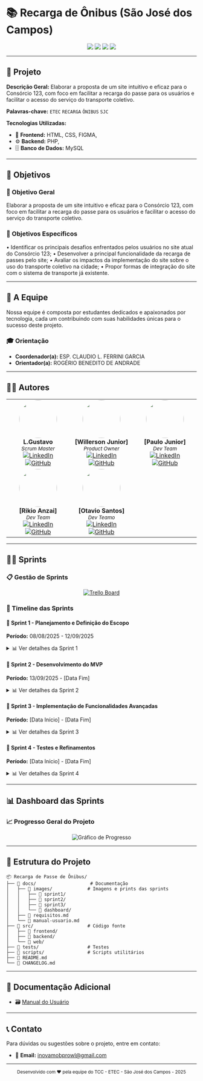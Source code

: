 # 📚 Recarga de Ônibus (São José dos Campos)

<div align="center">
  <img src="https://img.shields.io/badge/Status-Em%20Desenvolvimento-yellow?style=for-the-badge">
  <img src="https://img.shields.io/badge/Ensino-ETEC-blue?style=for-the-badge">
  <img src="https://img.shields.io/badge/Curso-DESENVOLVIMENTO DE SISTEMAS-green?style=for-the-badge">
  <img src="https://img.shields.io/badge/Ano-2025-red?style=for-the-badge">
</div>

---

## 🎯 Projeto

**Descrição Geral:**
Elaborar a proposta de um site intuitivo e eficaz para o Consórcio 123, com foco em facilitar a recarga do passe para os usuários e facilitar o acesso do serviço do transporte coletivo.

**Palavras-chave:** `ETEC` `RECARGA` `ÔNIBUS` `SJC`

**Tecnologias Utilizadas:**
- 🔧 **Frontend:** HTML, CSS, FIGMA,
- ⚙️ **Backend:** PHP, 
- 🗄️ **Banco de Dados:** MySQL

---

## 🎯 Objetivos

### 🎯 Objetivo Geral
Elaborar a proposta de um site intuitivo e eficaz para o Consórcio 123, com foco em facilitar a recarga do passe para os usuários e facilitar o acesso do serviço do transporte coletivo.

### 🎯 Objetivos Específicos
• Identificar os principais desafios enfrentados pelos usuários no site atual do Consórcio 123;
• Desenvolver a principal funcionalidade da recarga de passes pelo site;
• Avaliar os impactos da implementação do site sobre o uso do transporte coletivo na cidade;
• Propor formas de integração do site com o sistema de transporte já existente.


---

## 👥 A Equipe

Nossa equipe é composta por estudantes dedicados e apaixonados por tecnologia, cada um contribuindo com suas habilidades únicas para o sucesso deste projeto.

### 🎓 Orientação
- **Coordenador(a):** ESP. CLAUDIO L. FERRINI GARCIA
- **Orientador(a):** ROGÉRIO BENEDITO DE ANDRADE

---

## 👨‍💻 Autores

<table align="center">
  <tr>
    <td align="center">
      <img src="https://media.discordapp.net/attachments/1415480544199839815/1415481040566358206/IMG_20250730_231656.jpg?ex=68c35cf2&is=68c20b72&hm=ef83fa00a2ab272e4f19b628d1764aee20d164c0443e4673206b96ba6e10f1ae&=&format=webp&width=486&height=648" width="100px" style="border-radius: 50%"><br>
      <b>L.Gustavo</b><br>
      <sub><i>Scrum Master</i></sub><br>
      <a href="https://www.linkedin.com/in/gustavo-vieira-6833b8364/" target="_blank">
        <img src="https://img.shields.io/badge/LinkedIn-0077B5?style=for-the-badge&logo=linkedin&logoColor=white" alt="LinkedIn">
      </a>
      <a href="https://github.com/kazuinsx" target="_blank">
        <img src="https://img.shields.io/badge/GitHub-100000?style=for-the-badge&logo=github&logoColor=white" alt="GitHub">
      </a>
    </td>
    <td align="center">
      <img src="https://media.discordapp.net/attachments/1415480544199839815/1415481006718189668/Imagem_do_WhatsApp_de_2025-04-09_as_19.23.40_4300dd30.jpg?ex=68c35cea&is=68c20b6a&hm=9bff5e35ebb5b104fd0f4c7cd5d70a5d56edb253336a9b09b5d615192a6e9f35&=&format=webp&width=305&height=544" width="100px" style="border-radius: 50%"><br>
      <b>[Willerson Junior]</b><br>
      <sub><i>Product Owner</i></sub><br>
      <a href="[LINK_LINKEDIN]" target="_blank">
        <img src="https://img.shields.io/badge/LinkedIn-0077B5?style=for-the-badge&logo=linkedin&logoColor=white" alt="LinkedIn">
      </a>
      <a href="https://github.com/NoskyNaoSei" target="_blank">
        <img src="https://img.shields.io/badge/GitHub-100000?style=for-the-badge&logo=github&logoColor=white" alt="GitHub">
      </a>
    </td>
    <td align="center">
      <img src="https://media.discordapp.net/attachments/1415480544199839815/1415481007041155072/Imagem_do_WhatsApp_de_2025-04-10_as_12.29.56_def43f99.jpg?ex=68c35cea&is=68c20b6a&hm=cca3a588cb9303eaeeb5d9e1e0c23080615df5d69f3692e356e18650c6d34810&=&format=webp&width=433&height=544" width="100px" style="border-radius: 50%"><br>
      <b>[Paulo Junior]</b><br>
      <sub><i>Dev Team</i></sub><br>
      <a href="[LINK_LINKEDIN]" target="_blank">
        <img src="https://img.shields.io/badge/LinkedIn-0077B5?style=for-the-badge&logo=linkedin&logoColor=white" alt="LinkedIn">
      </a>
      <a href="https://github.com/killzziinn" target="_blank">
        <img src="https://img.shields.io/badge/GitHub-100000?style=for-the-badge&logo=github&logoColor=white" alt="GitHub">
      </a>
    </td>
  </tr>
  <tr>
    <td align="center">
      <img src="https://media.discordapp.net/attachments/1415480544199839815/1415481007389544569/Imagem_do_WhatsApp_de_2025-06-05_as_19.45.54_769e6b34.jpg?ex=68c35cea&is=68c20b6a&hm=bd4e0c58f895e2f8c8429a04257a39b5cd404107417562c9e2c5787650d50ba3&=&format=webp&width=407&height=544" width="100px" style="border-radius: 50%"><br>
      <b>[Rikio Anzai]</b><br>
      <sub><i>Dev Team</i></sub><br>
      <a href="[LINK_LINKEDIN]" target="_blank">
        <img src="https://img.shields.io/badge/LinkedIn-0077B5?style=for-the-badge&logo=linkedin&logoColor=white" alt="LinkedIn">
      </a>
      <a href="https://github.com/rikioanzai" target="_blank">
        <img src="https://img.shields.io/badge/GitHub-100000?style=for-the-badge&logo=github&logoColor=white" alt="GitHub">
      </a>
    </td>
    <td align="center">
      <img src="https://media.discordapp.net/attachments/1415480544199839815/1415481007884341369/Imagem_do_WhatsApp_de_2025-04-09_as_19.19.58_73370af2.jpg?ex=68c35cea&is=68c20b6a&hm=755f0fbafc889d16b3eac42ef5300e9d9bb47e362797ee2c84bd8fd5f99798ea&=&format=webp&width=251&height=544" width="100px" style="border-radius: 50%"><br>
      <b>[Otavio Santos]</b><br>
      <sub><i>Dev Teamo</i></sub><br>
      <a href="[LINK_LINKEDIN]" target="_blank">
        <img src="https://img.shields.io/badge/LinkedIn-0077B5?style=for-the-badge&logo=linkedin&logoColor=white" alt="LinkedIn">
      </a>
      <a href="https://github.com/OctaviusPaulinus" target="_blank">
        <img src="https://img.shields.io/badge/GitHub-100000?style=for-the-badge&logo=github&logoColor=white" alt="GitHub">
      </a>
  </tr>
</table>

---

## 🏃‍♂️ Sprints

### 📋 Gestão de Sprints
<div align="center">
  <a href="https://trello.com/invite/b/67e49d54823a817ef793c1a8/ATTI7dc0b91d3968851bb5ffc051d754c063C55D0ADC/inovamob" target="_blank">
    <img src="https://img.shields.io/badge/Trello-0079BF?style=for-the-badge&logo=trello&logoColor=white" alt="Trello Board">
  </a>
</div>

### 📅 Timeline das Sprints

#### 🎯 Sprint 1 - Planejamento e Definição do Escopo
**Período:** 08/08/2025 - 12/09/2025

<details>
<summary>📊 Ver detalhes da Sprint 1</summary>

**Objetivos:**
- Definir escopo do projeto
- Criar documentação inicial
- Setup do ambiente de desenvolvimento
- Estudo de casos existentes, tecnologias e normas
- Diagramas, wireframes, arquitetura do sistema
- Cronograma detalhado, divisão de tarefas
- Setup de servidores, repositórios, frameworks

**Entregas:**
- [✔️] Documento de Requisitos
- [✔️] Protótipos iniciais
- [✔️] Setup do repositório

</details>

#### 🎯 Sprint 2 - Desenvolvimento do MVP
**Período:** 13/09/2025 - [Data Fim]

<details>
<summary>📊 Ver detalhes da Sprint 2</summary>

**Objetivos:**

**Entregas:**
- []...

</details>

#### 🎯 Sprint 3 - Implementação de Funcionalidades Avançadas
**Período:** [Data Início] - [Data Fim]

<details>
<summary>📊 Ver detalhes da Sprint 3</summary>

**Objetivos:**
-

**Entregas:**
- [ ]...

</details>

#### 🎯 Sprint 4 - Testes e Refinamentos
**Período:** [Data Início] - [Data Fim]

<details>
<summary>📊 Ver detalhes da Sprint 4</summary>

**Objetivos:**

**Entregas:**
- [ ]...

</details>

---

## 📊 Dashboard das Sprints

### 📈 Progresso Geral do Projeto
<div align="center">
  <img src="https://via.placeholder.com/800x400/34495E/FFFFFF?text=Gr%C3%A1fico+de+Progresso" alt="Gráfico de Progresso">
</div>

---

## 📁 Estrutura do Projeto

```
📦 Recarga de Passe de Ônibus/
├── 📂 docs/                    # Documentação
│   ├── 📂 images/             # Imagens e prints das sprints
│   │   ├── 📂 sprint1/
│   │   ├── 📂 sprint2/
│   │   ├── 📂 sprint3/
│   │   └── 📂 dashboard/
│   ├── 📄 requisitos.md
│   └── 📄 manual-usuario.md
├── 📂 src/                    # Código fonte
│   ├── 📂 frontend/
│   ├── 📂 backend/
│   └── 📂 web/
├── 📂 tests/                  # Testes
├── 📂 scripts/                # Scripts utilitários
├── 📄 README.md
└── 📄 CHANGELOG.md
```
---

## 📄 Documentação Adicional

- 🗃 [Manual do Usuário](https://drive.google.com/drive/u/2/folders/1bZxF9tAav4n-n8tWVQSMjuYgou_Qycpk)

---

## 📞 Contato

Para dúvidas ou sugestões sobre o projeto, entre em contato:

- 📧 **Email:** inovamobprowl@gmail.com
---

<div align="center">
  <sub>Desenvolvido com ❤️ pela equipe do TCC - ETEC - São José dos Campos - 2025</sub>
</div>
